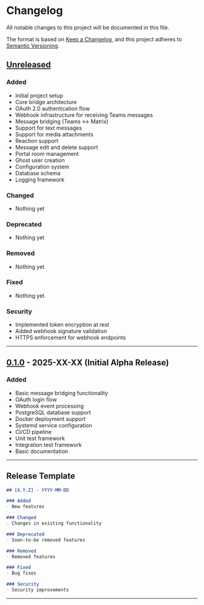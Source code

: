 # Changelog

All notable changes to this project will be documented in this file.

The format is based on [Keep a Changelog](https://keepachangelog.com/en/1.0.0/),
and this project adheres to [Semantic Versioning](https://semver.org/spec/v2.0.0.html).

## [Unreleased]

### Added
- Initial project setup
- Core bridge architecture
- OAuth 2.0 authentication flow
- Webhook infrastructure for receiving Teams messages
- Message bridging (Teams ↔ Matrix)
- Support for text messages
- Support for media attachments
- Reaction support
- Message edit and delete support
- Portal room management
- Ghost user creation
- Configuration system
- Database schema
- Logging framework

### Changed
- Nothing yet

### Deprecated
- Nothing yet

### Removed
- Nothing yet

### Fixed
- Nothing yet

### Security
- Implemented token encryption at rest
- Added webhook signature validation
- HTTPS enforcement for webhook endpoints

---

## [0.1.0] - 2025-XX-XX (Initial Alpha Release)

### Added
- Basic message bridging functionality
- OAuth login flow
- Webhook event processing
- PostgreSQL database support
- Docker deployment support
- Systemd service configuration
- CI/CD pipeline
- Unit test framework
- Integration test framework
- Basic documentation

---

## Release Template

```markdown
## [X.Y.Z] - YYYY-MM-DD

### Added
- New features

### Changed
- Changes in existing functionality

### Deprecated
- Soon-to-be removed features

### Removed
- Removed features

### Fixed
- Bug fixes

### Security
- Security improvements
```

---

[Unreleased]: https://github.com/yourorg/mautrix-teams/compare/v0.1.0...HEAD
[0.1.0]: https://github.com/yourorg/mautrix-teams/releases/tag/v0.1.0
